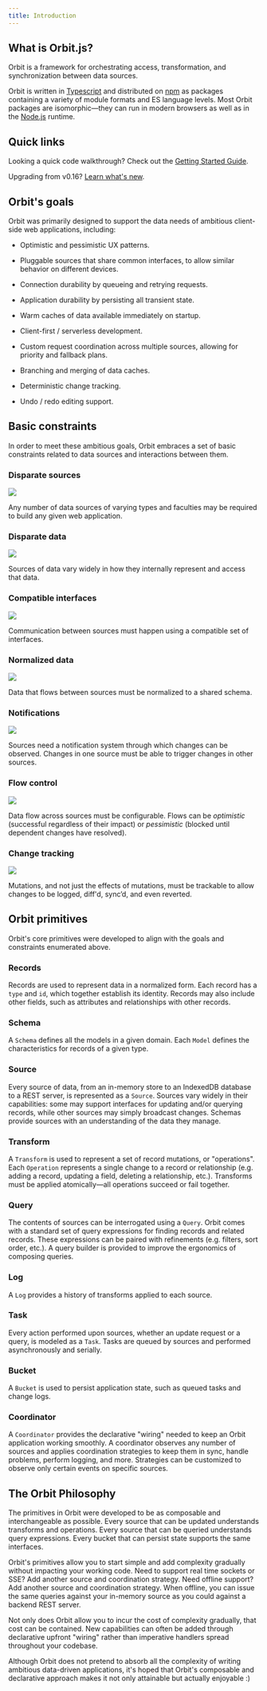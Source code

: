 ```yaml
---
title: Introduction
---
```


## What is Orbit.js?

Orbit is a framework for orchestrating access, transformation, and
synchronization between data sources.

Orbit is written in [Typescript](https://www.typescriptlang.org) and distributed
on [npm](https://www.npmjs.com/org/orbit) as packages containing a variety of
module formats and ES language levels. Most Orbit packages are isomorphic—they
can run in modern browsers as well as in the [Node.js](https://nodejs.org/)
runtime.

## Quick links

<section>

Looking a quick code walkthrough? Check out the [Getting Started
Guide](./getting-started.md).

Upgrading from v0.16? [Learn what's new](./whats-new.md).

</section>

## Orbit's goals

Orbit was primarily designed to support the data needs of ambitious client-side
web applications, including:

- Optimistic and pessimistic UX patterns.

- Pluggable sources that share common interfaces, to allow similar behavior on
  different devices.

- Connection durability by queueing and retrying requests.

- Application durability by persisting all transient state.

- Warm caches of data available immediately on startup.

- Client-first / serverless development.

- Custom request coordination across multiple sources, allowing for priority
  and fallback plans.

- Branching and merging of data caches.

- Deterministic change tracking.

- Undo / redo editing support.

## Basic constraints

In order to meet these ambitious goals, Orbit embraces a set of basic
constraints related to data sources and interactions between them.

### Disparate sources

<img src="/img/concepts/disparate-sources.png" className="medium-pic right-pic" />

Any number of data sources of varying types and faculties may be required to
build any given web application.

<div className="clearfix"></div>

### Disparate data

<img src="/img/concepts/disparate-data.png" className="medium-pic right-pic" />

Sources of data vary widely in how they internally represent and access that
data.

<div className="clearfix"></div>

### Compatible interfaces

<img src="/img/concepts/common-interfaces.png" className="medium-pic right-pic" />

Communication between sources must happen using a compatible set of interfaces.

<div className="clearfix"></div>

### Normalized data

<img src="/img/concepts/normalized-data.png" className="medium-pic right-pic" />

Data that flows between sources must be normalized to a shared schema.

<div className="clearfix"></div>

### Notifications

<img src="/img/concepts/evented-connections.png" className="medium-pic right-pic" />

Sources need a notification system through which changes can be
observed. Changes in one source must be able to trigger changes in other
sources.

<div className="clearfix"></div>

### Flow control

<img src="/img/concepts/flow-control.png" className="medium-pic right-pic" />

Data flow across sources must be configurable. Flows can be _optimistic_
(successful regardless of their impact) or _pessimistic_ (blocked until
dependent changes have resolved).

<div className="clearfix"></div>

### Change tracking

<img src="/img/concepts/change-tracking.png" className="medium-pic right-pic" />

Mutations, and not just the effects of mutations, must be trackable to allow
changes to be logged, diff'd, sync’d, and even reverted.

<div className="clearfix"></div>

## Orbit primitives

Orbit's core primitives were developed to align with the goals and
constraints enumerated above.

### Records

Records are used to represent data in a normalized form. Each record has a
`type` and `id`, which together establish its identity. Records may also include
other fields, such as attributes and relationships with other records.

### Schema

A `Schema` defines all the models in a given domain. Each `Model` defines the
characteristics for records of a given type.

### Source

Every source of data, from an in-memory store to an IndexedDB database to a REST
server, is represented as a `Source`. Sources vary widely in their capabilities:
some may support interfaces for updating and/or querying records, while other
sources may simply broadcast changes. Schemas provide sources with an
understanding of the data they manage.

### Transform

A `Transform` is used to represent a set of record mutations, or "operations".
Each `Operation` represents a single change to a record or relationship (e.g.
adding a record, updating a field, deleting a relationship, etc.). Transforms
must be applied atomically—all operations succeed or fail together.

### Query

The contents of sources can be interrogated using a `Query`. Orbit comes with a
standard set of query expressions for finding records and related records. These
expressions can be paired with refinements (e.g. filters, sort order, etc.). A
query builder is provided to improve the ergonomics of composing queries.

### Log

A `Log` provides a history of transforms applied to each source.

### Task

Every action performed upon sources, whether an update request or a query, is
modeled as a `Task`. Tasks are queued by sources and performed asynchronously
and serially.

### Bucket

A `Bucket` is used to persist application state, such as queued tasks and
change logs.

### Coordinator

A `Coordinator` provides the declarative "wiring" needed to keep an Orbit
application working smoothly. A coordinator observes any number of sources and
applies coordination strategies to keep them in sync, handle problems, perform
logging, and more. Strategies can be customized to observe only certain events
on specific sources.

## The Orbit Philosophy

The primitives in Orbit were developed to be as composable and interchangeable
as possible. Every source that can be updated understands transforms and
operations. Every source that can be queried understands query expressions.
Every bucket that can persist state supports the same interfaces.

Orbit's primitives allow you to start simple and add complexity gradually
without impacting your working code. Need to support real time sockets or SSE?
Add another source and coordination strategy. Need offline support? Add another
source and coordination strategy. When offline, you can issue the same queries
against your in-memory source as you could against a backend REST server.

Not only does Orbit allow you to incur the cost of complexity gradually, that
cost can be contained. New capabilities can often be added through declarative
upfront "wiring" rather than imperative handlers spread throughout your
codebase.

Although Orbit does not pretend to absorb all the complexity of writing
ambitious data-driven applications, it's hoped that Orbit's composable and
declarative approach makes it not only attainable but actually enjoyable :)
